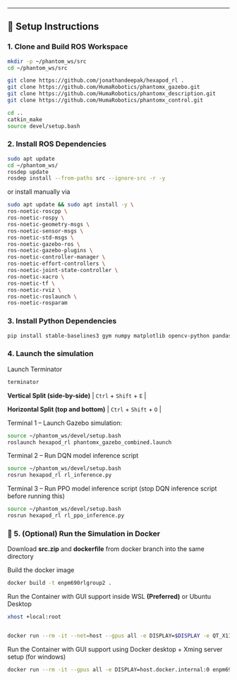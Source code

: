 
---

## 🔧 Setup Instructions

### 1. Clone and Build ROS Workspace

```bash
mkdir -p ~/phantom_ws/src
cd ~/phantom_ws/src

git clone https://github.com/jonathandeepak/hexapod_rl .
git clone https://github.com/HumaRobotics/phantomx_gazebo.git
git clone https://github.com/HumaRobotics/phantomx_description.git
git clone https://github.com/HumaRobotics/phantomx_control.git

cd ..
catkin_make
source devel/setup.bash
```

### 2. Install ROS Dependencies
```bash
sudo apt update
cd ~/phantom_ws/
rosdep update
rosdep install --from-paths src --ignore-src -r -y
```
or install manually via

```bash
sudo apt update && sudo apt install -y \
ros-noetic-roscpp \
ros-noetic-rospy \
ros-noetic-geometry-msgs \
ros-noetic-sensor-msgs \
ros-noetic-std-msgs \
ros-noetic-gazebo-ros \
ros-noetic-gazebo-plugins \
ros-noetic-controller-manager \
ros-noetic-effort-controllers \
ros-noetic-joint-state-controller \
ros-noetic-xacro \
ros-noetic-tf \
ros-noetic-rviz \
ros-noetic-roslaunch \
ros-noetic-rosparam
```
### 3. Install Python Dependencies
```bash
pip install stable-baselines3 gym numpy matplotlib opencv-python pandas PyYAML
```

### 4. Launch the simulation
Launch Terminator
```bash
terminator
```
**Vertical Split (side-by-side)** | `Ctrl` + `Shift` + `E` |

**Horizontal Split (top and bottom)** | `Ctrl` + `Shift` + `O` |

Terminal 1 – Launch Gazebo simulation:
```bash
source ~/phantom_ws/devel/setup.bash
roslaunch hexapod_rl phantomx_gazebo_combined.launch
```
Terminal 2 – Run DQN model inference script
```bash
source ~/phantom_ws/devel/setup.bash
rosrun hexapod_rl rl_inference.py
```
Terminal 3 – Run PPO model inference script (stop DQN inference script before running this)
```bash
source ~/phantom_ws/devel/setup.bash
rosrun hexapod_rl rl_ppo_inference.py
```

### 🐳 5. (Optional) Run the Simulation in Docker
Download **src.zip** and **dockerfile** from docker branch into the same directory

Build the docker image
```bash
docker build -t enpm690rlgroup2 .
```
Run the Container with GUI support inside WSL **(Preferred)** or Ubuntu Desktop

```bash
xhost +local:root
```
```bash

docker run --rm -it --net=host --gpus all -e DISPLAY=$DISPLAY -e QT_X11_NO_MITSHM=1 -v /tmp/.X11-unix:/tmp/.X11-unix enpm690rlgroup2

```

Run the Container with GUI support using Docker desktop + Xming server setup (for windows)
```bash
docker run --rm -it --gpus all -e DISPLAY=host.docker.internal:0 enpm690rlgroup2
```

